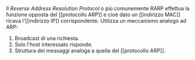 Il _Reverse Address Resolution Protocol_ o più comunemente RARP effettua la funzione opposta del [[protocollo ARP]] e cioè dato un [[indirizzo MAC]] ricava l'[[indirizzo IP]] corrispondente.
Utilizza un meccanismo analogo ad ARP:
1. Broadcast di una richiesta.
2. Solo l'host interessato risponde.
3. Struttura dei messaggi analoga a quella del [[protocollo ARP]].
